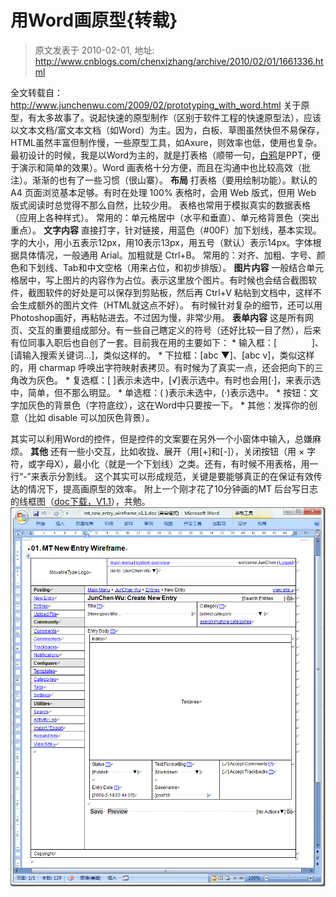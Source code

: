 # 用Word画原型{转载} 
> 原文发表于 2010-02-01, 地址: http://www.cnblogs.com/chenxizhang/archive/2010/02/01/1661336.html 


全文转载自：<http://www.junchenwu.com/2009/02/prototyping_with_word.html> 关于原型，有太多故事了。说起快速的原型制作（区别于软件工程的快速原型法），应该以文本文档/富文本文档（如Word）为主。因为，白板、草图虽然快但不易保存，HTML虽然丰富但制作慢，一些原型工具，如Axure，则效率也低，使用也复杂。 最初设计的时候，我是以Word为主的，就是打表格（顺带一句，[白鸦](http://uicom.net)是PPT，便于演示和简单的效果）。Word 画表格十分方便，而且在沟通中也比较高效（批注）。渐渐的也有了一些习惯（很山寨）。 **布局** 打表格（要用绘制功能）。默认的 A4 页面浏览基本足够。有时在处理 100% 表格时，会用 Web 版式，但用 Web 版式阅读时总觉得不那么自然，比较少用。 表格也常用于模拟真实的数据表格（应用上各种样式）。 常用的：单元格居中（水平和垂直）、单元格背景色（突出重点）。 **文字内容** 直接打字，针对链接，用蓝色（#00F）加下划线，基本实现。字的大小，用小五表示12px，用10表示13px，用五号（默认）表示14px。字体根据具体情况，一般通用 Arial。加粗就是 Ctrl+B。 常用的：对齐、加粗、字号、颜色和下划线、Tab和中文空格（用来占位，和初步排版）。 **图片内容** 一般结合单元格居中，写上图片的内容作为占位。表示这里放个图片。有时候也会结合截图软件，截图软件的好处是可以保存到剪贴板，然后再 Ctrl+V 粘帖到文档中，这样不会生成额外的图片文件（HTML就这点不好）。 有时候针对复杂的细节，还可以用Photoshop画好，再粘帖进去。不过因为慢，非常少用。 **表单内容** 这是所有网页、交互的重要组成部分。有一些自己瞎定义的符号（还好比较一目了然），后来有位同事入职后也自创了一套。目前我在用的主要如下： * 输入框：[　　　　]、[请输入搜索关键词...]，类似这样的。 * 下拉框：[abc ▼]、[abc v]，类似这样的，用 charmap 呼唤出字符映射表拷贝。有时候为了真实一点，还会把向下的三角改为灰色。 * 复选框：[ ]表示未选中，[√]表示选中。有时也会用[·]，来表示选中，简单，但不那么明显。 * 单选框：( )表示未选中，(·)表示选中。 * 按钮：文字加灰色的背景色（字符底纹），这在Word中只要按一下。 * 其他：发挥你的创意（比如 disable 可以加灰色背景）。

 其实可以利用Word的控件，但是控件的文案要在另外一个小窗体中输入，总嫌麻烦。 **其他** 还有一些小交互，比如收拢、展开（用[+]和[-]），关闭按钮（用 × 字符，或字母X），最小化（就是一个下划线）之类。还有，有时候不用表格，用一行“-”来表示分割线。 这个其实可以形成规范，关键是要能够真正的在保证有效传达的情况下，提高画原型的效率。 附上一个刚才花了10分钟画的MT 后台写日志的线框图（[doc下载，V1.1](http://www.junchenwu.com/sample/200902/mt_new_entry_wireframe_v1.1.doc)），共勉。   [![image](./images/1661336-image_thumb.png "image")](http://images.cnblogs.com/cnblogs_com/chenxizhang/WindowsLiveWriter/Word_12F9C/image_2.png)











































